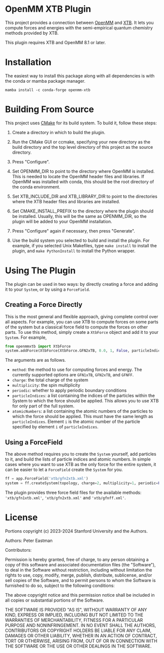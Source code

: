 OpenMM XTB Plugin
=================

This project provides a connection between [OpenMM](http://openmm.org) and [XTB](https://xtb-docs.readthedocs.io/en/latest).
It lets you compute forces and energies with the semi-empirical quantum chemistry methods provided by XTB.

This plugin requires XTB and OpenMM 8.1 or later.

Installation
============

The easiest way to install this package along with all dependencies is with the conda or mamba package manager.

```
mamba install -c conda-forge openmm-xtb
```

Building From Source
====================

This project uses [CMake](http://www.cmake.org) for its build system.  To build it, follow these
steps:

1. Create a directory in which to build the plugin.

2. Run the CMake GUI or ccmake, specifying your new directory as the build directory and the top
level directory of this project as the source directory.

3. Press "Configure".

4. Set OPENMM_DIR to point to the directory where OpenMM is installed.  This is needed to locate
the OpenMM header files and libraries.  If OpenMM was installed with conda, this should be the root
directory of the conda environment.

6. Set XTB_INCLUDE_DIR and XTB_LIBRARY_DIR to point to the directories where the XTB header
files and libraries are installed.

7. Set CMAKE_INSTALL_PREFIX to the directory where the plugin should be installed.  Usually,
this will be the same as OPENMM_DIR, so the plugin will be added to your OpenMM installation.

8. Press "Configure" again if necessary, then press "Generate".

9. Use the build system you selected to build and install the plugin.  For example, if you
selected Unix Makefiles, type `make install` to install the plugin, and `make PythonInstall` to
install the Python wrapper.

Using The Plugin
================

The plugin can be used in two ways: by directly creating a force and adding it to your `System`,
or by using a `ForceField`.

Creating a Force Directly
-------------------------

This is the most general and flexible approach, giving complete control over all aspects.  For example, you can use
XTB to compute forces on some parts of the system but a classical force field to compute the forces on other parts.
To use this method, simply create a `XtbForce` object and add it to your `System`.  For example,

```Python
from openmmxtb import XtbForce
system.addForce(XtbForce(XtbForce.GFN2xTB, 0.0, 1, False, particleIndices, atomicNumbers))
```

The arguments are as follows.

- `method`: the method to use for computing forces and energy.  The currently supported options are `GFN1xTB`, `GFN2xTB`, and `GFNFF`.
- `charge`: the total charge of the system
- `multiplicity`: the spin multiplicity
- `periodic`: whether to apply periodic boundary conditions
- `particleIndices`: a list containing the indices of the particles within the System to which the force should be applied.
   This allows you to use XTB for only part of the full system.
- `atomicNumbers`: a list containing the atomic numbers of the particles to which the force should be applied.  This must
   have the same length as `particleIndices`.  Element `i` is the atomic number of the particle specified by element
  `i` of `particleIndices`.

Using a ForceField
------------------

The above method requires you to create the `System` yourself, add particles to it, and build the lists of particle indices
and atomic numbers.  In simple cases where you want to use XTB as the only force for the entire system, it can be easier
to let a `ForceField` create the `System` for you.

```python
ff = app.ForceField('xtb/gfn2xtb.xml')
system = ff.createSystem(topology, charge=2, multiplicity=1, periodic=False)
```

The plugin provides three force field files for the available methods: `'xtb/gfn1xtb.xml'`, `'xtb/gfn2xtb.xml'` and `'xtb/gfnff.xml'`.

License
=======

Portions copyright (c) 2023-2024 Stanford University and the Authors.

Authors: Peter Eastman

Contributors:

Permission is hereby granted, free of charge, to any person obtaining a
copy of this software and associated documentation files (the "Software"),
to deal in the Software without restriction, including without limitation
the rights to use, copy, modify, merge, publish, distribute, sublicense,
and/or sell copies of the Software, and to permit persons to whom the
Software is furnished to do so, subject to the following conditions:

The above copyright notice and this permission notice shall be included in
all copies or substantial portions of the Software.

THE SOFTWARE IS PROVIDED "AS IS", WITHOUT WARRANTY OF ANY KIND, EXPRESS OR
IMPLIED, INCLUDING BUT NOT LIMITED TO THE WARRANTIES OF MERCHANTABILITY,
FITNESS FOR A PARTICULAR PURPOSE AND NONINFRINGEMENT. IN NO EVENT SHALL
THE AUTHORS, CONTRIBUTORS OR COPYRIGHT HOLDERS BE LIABLE FOR ANY CLAIM,
DAMAGES OR OTHER LIABILITY, WHETHER IN AN ACTION OF CONTRACT, TORT OR
OTHERWISE, ARISING FROM, OUT OF OR IN CONNECTION WITH THE SOFTWARE OR THE
USE OR OTHER DEALINGS IN THE SOFTWARE.
